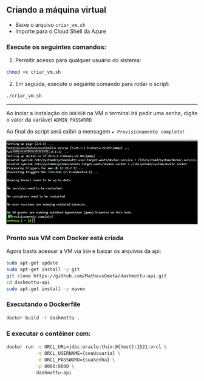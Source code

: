 ## Criando a máquina virtual

- Baixe o arquivo `criar_vm.sh`
- Importe para o Cloud Shell da Azure

### Execute os seguintes comandos:
1. Permitir acesso para qualquer usuário do sistema:
```bash
chmod +x criar_vm.sh
```
2. Em seguida, execute o seguinte comando para rodar o script:  
```bash
./criar_vm.sh
```

---

Ao inciar a instalação do `DOCKER` na VM o terminal irá pedir uma senha, digite o valor da variável `ADMIN_PASSWORD`  

Ao final do script será exibir a mensagem `✔ Provisionamento completo!`  

![Imagem contendo a mensagem de Provisionamento completo](image.png)

### Pronto sua VM com Docker está criada 
Agora basta acessar a VM via `SSH` e baixar os arquivos da api:
```bash
sudo apt-get update
sudo apt-get install -y git
git clone https://github.com/MatheusGmota/dashmottu-api.git
cd dashmottu-api
sudo apt-get install -y maven
```

### Executando o Dockerfile
```bash
docker build -t dashmottu .
```
### E executar o contêiner com:
```bash
docker run -e ORCL_URL=jdbc:oracle:thin:@{host}:1521:orcl \
           -e ORCL_USERNAME={seuUsuario} \
           -e ORCL_PASSWORD={suaSenha} \
           -p 8080:8080 \
           dashmottu-api
```